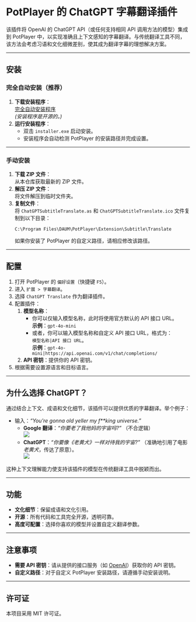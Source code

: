 # PotPlayer 的 ChatGPT 字幕翻译插件

该插件将 OpenAI 的 ChatGPT API（或任何支持相同 API 调用方法的模型）集成到 PotPlayer 中，以实现准确且上下文感知的字幕翻译。与传统翻译工具不同，该方法会考虑习语和文化细微差别，使其成为翻译字幕的理想解决方案。

---

## 安装

### 完全自动安装（推荐）
1. **下载安装程序**：  
   [完全自动安装程序](https://github.com/Felix3322/PotPlayer_Chatgpt_Translate/releases/download/exe_installer/installer.exe)  
   *(安装程序是开源的。)*  
2. **运行安装程序**：  
   - 双击 `installer.exe` 启动安装。  
   - 安装程序会自动检测 PotPlayer 的安装路径并完成设置。  

---

### 手动安装
1. **下载 ZIP 文件**：  
   从本仓库获取最新的 ZIP 文件。  
2. **解压 ZIP 文件**：  
   将文件解压到临时文件夹。  
3. **复制文件**：  
   将 `ChatGPTSubtitleTranslate.as` 和 `ChatGPTSubtitleTranslate.ico` 文件复制到以下目录：  
   ```
   C:\Program Files\DAUM\PotPlayer\Extension\Subtitle\Translate
   ```  
   如果你安装了 PotPlayer 的自定义路径，请相应修改该路径。

---

## 配置

1. 打开 PotPlayer 的 `偏好设置`（快捷键 `F5`）。
2. 进入 `扩展 > 字幕翻译`。
3. 选择 `ChatGPT Translate` 作为翻译插件。
4. 配置插件：
   1. **模型名称**：  
        - 你可以仅输入模型名称，此时将使用官方默认的 API 接口 URL。  
      **示例**：`gpt-4o-mini`  
       - 或者，你可以输入模型名称和自定义 API 接口 URL，格式为：  
      `模型名称|API 接口 URL`。  
      **示例**：`gpt-4o-mini|https://api.openai.com/v1/chat/completions/`  
   2. **API 密钥**：提供你的 API 密钥。
5. 根据需要设置源语言和目标语言。

---

## 为什么选择 ChatGPT？

通过结合上下文、成语和文化细节，该插件可以提供优质的字幕翻译。举个例子：

- 输入：*“You're gonna old yeller my f**king universe.”*  
  - **Google 翻译**：*“你要老了我他妈的宇宙吗?”* （不合逻辑）  
  ![](https://github.com/Felix3322/PotPlayer_Chatgpt_Translate/blob/master/readme_res/Google%20translate.png)
  - **ChatGPT**：*“你要像《老黄犬》一样对待我的宇宙?”* （准确地引用了电影 *老黄犬*，传达了原意）。  
  ![](https://github.com/Felix3322/PotPlayer_Chatgpt_Translate/blob/master/readme_res/Chatgpt.png)

这种上下文理解能力使支持该插件的模型在传统翻译工具中脱颖而出。

---

## 功能

- **文化细节**：保留成语和文化引用。  
- **开源**：所有代码和工具完全开源，透明可靠。  
- **高度可配置**：选择你喜欢的模型并设置自定义翻译参数。  

---

## 注意事项

- **需要 API 密钥**：请从提供的接口服务（如 [OpenAI](https://platform.openai.com/account/api-keys)）获取你的 API 密钥。  
- **自定义路径**：对于自定义 PotPlayer 安装路径，请遵循手动安装说明。

---

## 许可证

本项目采用 MIT 许可证。
